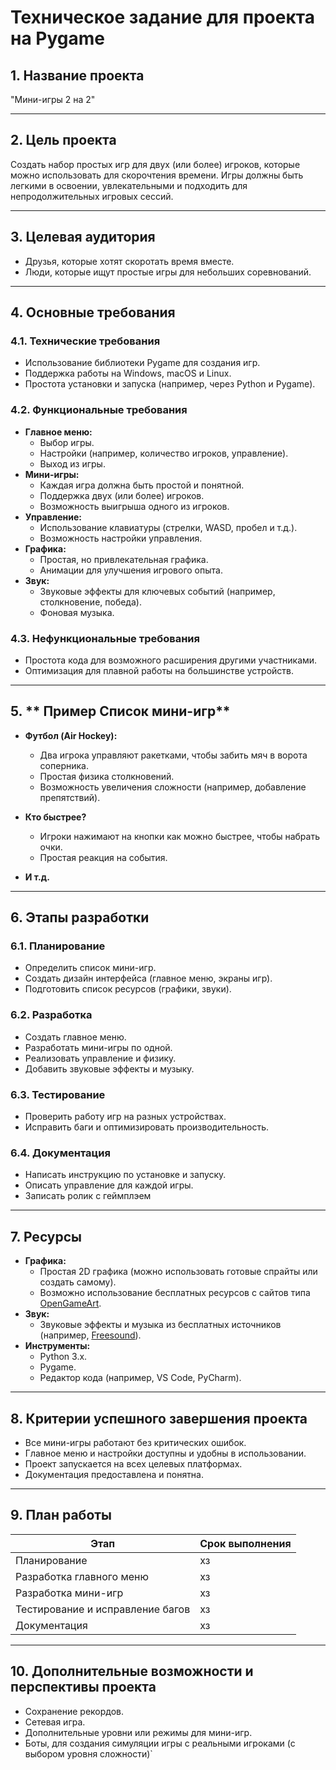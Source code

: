 # Техническое задание для проекта на Pygame

## 1. **Название проекта**
"Мини-игры 2 на 2"

---

## 2. **Цель проекта**
Создать набор простых игр для двух (или более) игроков, которые можно использовать для скорочтения времени. Игры должны быть легкими в освоении, увлекательными и подходить для непродолжительных игровых сессий.

---

## 3. **Целевая аудитория**
- Друзья, которые хотят скоротать время вместе.
- Люди, которые ищут простые игры для небольших соревнований.

---

## 4. **Основные требования**

### 4.1. **Технические требования**
- Использование библиотеки Pygame для создания игр.
- Поддержка работы на Windows, macOS и Linux.
- Простота установки и запуска (например, через Python и Pygame).

### 4.2. **Функциональные требования**
- **Главное меню:**
  - Выбор игры.
  - Настройки (например, количество игроков, управление).
  - Выход из игры.
- **Мини-игры:**
  - Каждая игра должна быть простой и понятной.
  - Поддержка двух (или более) игроков.
  - Возможность выигрыша одного из игроков.
- **Управление:**
  - Использование клавиатуры (стрелки, WASD, пробел и т.д.).
  - Возможность настройки управления.
- **Графика:**
  - Простая, но привлекательная графика.
  - Анимации для улучшения игрового опыта.
- **Звук:**
  - Звуковые эффекты для ключевых событий (например, столкновение, победа).
  - Фоновая музыка.

### 4.3. **Нефункциональные требования**
- Простота кода для возможного расширения другими участниками.
- Оптимизация для плавной работы на большинстве устройств.

---

## 5. ** Пример Список мини-игр**
- **Футбол (Air Hockey):**
   - Два игрока управляют ракетками, чтобы забить мяч в ворота соперника.
   - Простая физика столкновений.
   - Возможность увеличения сложности (например, добавление препятствий).

- **Кто быстрее?**
   - Игроки нажимают на кнопки как можно быстрее, чтобы набрать очки.
   - Простая реакция на события.

- **И т.д.**


---

## 6. **Этапы разработки**

### 6.1. **Планирование**
- Определить список мини-игр.
- Создать дизайн интерфейса (главное меню, экраны игр).
- Подготовить список ресурсов (графики, звуки).

### 6.2. **Разработка**
- Создать главное меню.
- Разработать мини-игры по одной.
- Реализовать управление и физику.
- Добавить звуковые эффекты и музыку.

### 6.3. **Тестирование**
- Проверить работу игр на разных устройствах.
- Исправить баги и оптимизировать производительность.

### 6.4. **Документация**
- Написать инструкцию по установке и запуску.
- Описать управление для каждой игры.
- Записать ролик с геймплэем

---

## 7. **Ресурсы**
- **Графика:**
  - Простая 2D графика (можно использовать готовые спрайты или создать самому).
  - Возможно использование бесплатных ресурсов с сайтов типа [OpenGameArt](https://opengameart.org/).
- **Звук:**
  - Звуковые эффекты и музыка из бесплатных источников (например, [Freesound](https://freesound.org/)).
- **Инструменты:**
  - Python 3.x.
  - Pygame.
  - Редактор кода (например, VS Code, PyCharm).

---

## 8. **Критерии успешного завершения проекта**
- Все мини-игры работают без критических ошибок.
- Главное меню и настройки доступны и удобны в использовании.
- Проект запускается на всех целевых платформах.
- Документация предоставлена и понятна.

---

## 9. **План работы**
| Этап                  | Срок выполнения |
|-----------------------|------------------|
| Планирование           | хз        |
| Разработка главного меню | хз      |
| Разработка мини-игр    | хз         |
| Тестирование и исправление багов | хз |
| Документация           | хз         |

---

## 10. **Дополнительные возможности и перспективы проекта**
- Сохранение рекордов.
- Сетевая игра.
- Дополнительные уровни или режимы для мини-игр.
- Боты, для создания симуляции игры с реальными игроками (с выбором уровня сложности)`
